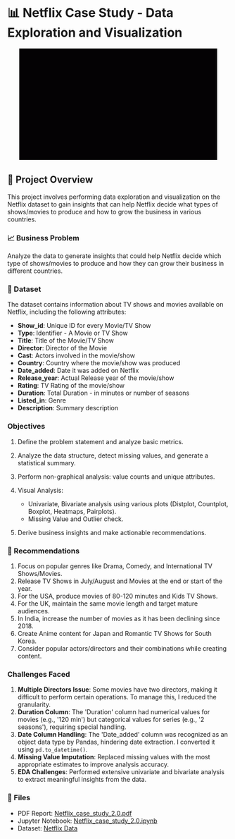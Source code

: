 # 📊 Netflix Case Study - Data Exploration and Visualization

<p align="center">
  <img src="Netflix_logo.gif" alt="Netflix Logo" width="450"/>
</p>

## 🌟 Project Overview

This project involves performing data exploration and visualization on the Netflix dataset to gain insights that can help Netflix decide what types of shows/movies to produce and how to grow the business in various countries.

### 📈 Business Problem

Analyze the data to generate insights that could help Netflix decide which type of shows/movies to produce and how they can grow their business in different countries.

### 📁 Dataset

The dataset contains information about TV shows and movies available on Netflix, including the following attributes:

* **Show\_id**: Unique ID for every Movie/TV Show
* **Type**: Identifier - A Movie or TV Show
* **Title**: Title of the Movie/TV Show
* **Director**: Director of the Movie
* **Cast**: Actors involved in the movie/show
* **Country**: Country where the movie/show was produced
* **Date\_added**: Date it was added on Netflix
* **Release\_year**: Actual Release year of the movie/show
* **Rating**: TV Rating of the movie/show
* **Duration**: Total Duration - in minutes or number of seasons
* **Listed\_in**: Genre
* **Description**: Summary description

### Objectives

1. Define the problem statement and analyze basic metrics.
2. Analyze the data structure, detect missing values, and generate a statistical summary.
3. Perform non-graphical analysis: value counts and unique attributes.
4. Visual Analysis:

   * Univariate, Bivariate analysis using various plots (Distplot, Countplot, Boxplot, Heatmaps, Pairplots).
   * Missing Value and Outlier check.
5. Derive business insights and make actionable recommendations.

### 📝 Recommendations

1. Focus on popular genres like Drama, Comedy, and International TV Shows/Movies.
2. Release TV Shows in July/August and Movies at the end or start of the year.
3. For the USA, produce movies of 80-120 minutes and Kids TV Shows.
4. For the UK, maintain the same movie length and target mature audiences.
5. In India, increase the number of movies as it has been declining since 2018.
6. Create Anime content for Japan and Romantic TV Shows for South Korea.
7. Consider popular actors/directors and their combinations while creating content.

### Challenges Faced

1. **Multiple Directors Issue**: Some movies have two directors, making it difficult to perform certain operations. To manage this, I reduced the granularity.
2. **Duration Column**: The 'Duration' column had numerical values for movies (e.g., '120 min') but categorical values for series (e.g., '2 seasons'), requiring special handling.
3. **Date Column Handling**: The 'Date\_added' column was recognized as an object data type by Pandas, hindering date extraction. I converted it using `pd.to_datetime()`.
4. **Missing Value Imputation**: Replaced missing values with the most appropriate estimates to improve analysis accuracy.
5. **EDA Challenges**: Performed extensive univariate and bivariate analysis to extract meaningful insights from the data.

### 📂 Files

* PDF Report: [Netflix\_case\_study\_2.0.pdf](https://drive.google.com/file/d/1JlTjTwsZlDhqdrEoiNn80FtLh21u55uj/view?usp=drive_link)
* Jupyter Notebook: [Netflix\_case\_study\_2.0.ipynb](https://drive.google.com/file/d/1dNNSALliFfQjR6CT_Bx-40eMgeDjrVIK/view?usp=sharing)
* Dataset: [Netflix Data](https://drive.google.com/file/d/1w4Ybop112QGhcQVNBrxokPnwEgpnaEuE/view?usp=drive_link)

